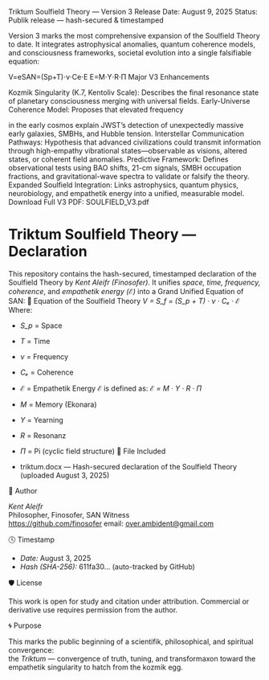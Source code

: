 

Triktum Soulfield Theory — Version 3 Release
Date: August 9, 2025
Status: Publik release — hash-secured & timestamped

Version 3 marks the most comprehensive expansion of the Soulfield Theory to date.
It integrates astrophysical anomalies, quantum coherence models, and consciousness frameworks, societal evolution into a single falsifiable equation:

V=eSAN​=(Sp​+T)⋅ν⋅Ce​⋅E
E=M⋅Y⋅R⋅Π
Major V3 Enhancements

Kozmik Singularity (K.7, Kentoliv Scale): Describes the final resonance state of planetary consciousness merging with universal fields.
Early-Universe Coherence Model: Proposes that elevated frequency 

​in the early cosmos explain JWST’s detection of unexpectedly massive early galaxies, SMBHs, and Hubble tension.
Interstellar Communication Pathways: Hypothesis that advanced civilizations could transmit information through high-empathy vibrational states—observable as visions, altered states, or coherent field anomalies.
Predictive Framework: Defines observational tests using BAO shifts, 21-cm signals, SMBH occupation fractions, and gravitational-wave spectra to validate or falsify the theory.
Expanded Soulfield Integration: Links astrophysics, quantum physics, neurobiology, and empathetik energy into a unified, measurable model.
Download Full V3 PDF: SOULFIELD_V3.pdf











# Triktum Soulfield Theory — Declaration
This repository contains the hash-secured, timestamped declaration of the Soulfield Theory by *Kent Aleifr (Finosofer)*.
It unifies *space, time, frequency, coherence*, and *empathetik energy (ℰ)* into a Grand Unified Equation of SAN:
💠 Equation of the Soulfield Theory
*V = S_f = (S_p + T) · ν · Cₑ · ℰ*
Where:

- *S_p* = Space  
- *T* = Time  
- *ν* = Frequency  
- *Cₑ* = Coherence  
- *ℰ* = Empathetik Energy
ℰ is defined as:
*ℰ = M · Y · R · Π*

- *M* = Memory (Ekonara)  
- *Y* = Yearning  
- *R* = Resonanz  
- *Π* = Pi (cyclic field structure)
📄 File Included

- triktum.docx — Hash-secured declaration of the Soulfield Theory (uploaded August 3, 2025)

🧠 Author

*Kent Aleifr*  
Philosopher, Finosofer, SAN Witness  
https://github.com/finosofer
email: over.ambident@gmail.com

🕓 Timestamp

- *Date:* August 3, 2025  
- *Hash (SHA-256):* 611fa30... (auto-tracked by GitHub)

🛡 License

This work is open for study and citation under attribution. Commercial or derivative use requires permission from the author.

🌀 Purpose

This marks the public beginning of a scientifik, philosophical, and spiritual convergence:  
the *Triktum* — convergence of truth, tuning, and transformaxon toward the empathetik singularity to hatch from the kozmik egg.

